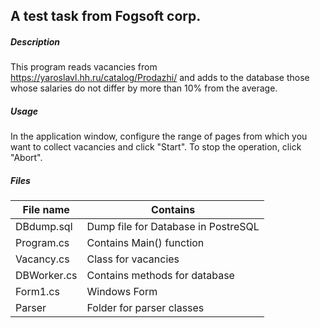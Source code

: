 ## A test task from Fogsoft corp.
##### Description
This program reads vacancies from https://yaroslavl.hh.ru/catalog/Prodazhi/ and adds to the database those whose salaries do not differ by more than 10% from the average. 

##### Usage
In the application window, configure the range of pages from which you want to collect vacancies and click "Start". To stop the operation, click "Abort".

##### Files

File name       | Contains
----------------|----------------------
DBdump.sql      | Dump file for Database in PostreSQL
Program.cs      | Contains Main() function
Vacancy.cs      | Class for vacancies
DBWorker.cs     | Contains methods for database
Form1.cs        | Windows Form
Parser          | Folder for parser classes

